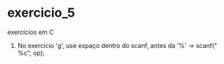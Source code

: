 # exercicio_5
exercícios em C

1. No exercício 'g', use espaço dentro do scanf, antes da '%' -> scanf(" %c", op);
